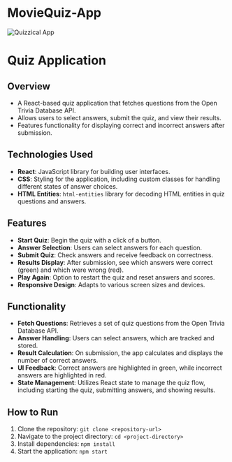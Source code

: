 # MovieQuiz-App



![Quizzical App](https://github.com/user-attachments/assets/c7cf3c28-1288-4078-993e-61b92fadfd25)

# Quiz Application

## Overview
- A React-based quiz application that fetches questions from the Open Trivia Database API.
- Allows users to select answers, submit the quiz, and view their results.
- Features functionality for displaying correct and incorrect answers after submission.

## Technologies Used
- **React**: JavaScript library for building user interfaces.
- **CSS**: Styling for the application, including custom classes for handling different states of answer choices.
- **HTML Entities**: `html-entities` library for decoding HTML entities in quiz questions and answers.

## Features
- **Start Quiz**: Begin the quiz with a click of a button.
- **Answer Selection**: Users can select answers for each question.
- **Submit Quiz**: Check answers and receive feedback on correctness.
- **Results Display**: After submission, see which answers were correct (green) and which were wrong (red).
- **Play Again**: Option to restart the quiz and reset answers and scores.
- **Responsive Design**: Adapts to various screen sizes and devices.

## Functionality
- **Fetch Questions**: Retrieves a set of quiz questions from the Open Trivia Database API.
- **Answer Handling**: Users can select answers, which are tracked and stored.
- **Result Calculation**: On submission, the app calculates and displays the number of correct answers.
- **UI Feedback**: Correct answers are highlighted in green, while incorrect answers are highlighted in red.
- **State Management**: Utilizes React state to manage the quiz flow, including starting the quiz, submitting answers, and showing results.

## How to Run
1. Clone the repository: `git clone <repository-url>`
2. Navigate to the project directory: `cd <project-directory>`
3. Install dependencies: `npm install`
4. Start the application: `npm start`

